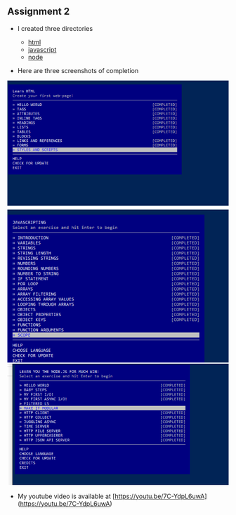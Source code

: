 ## Assignment 2

* I created three directories
  * [html](html)
  * [javascript](javascript)
  * [node](node)

* Here are three screenshots of completion
<img src="html/html.png" width="700">
<img src="javascript/Javascripting.png" width="700">
<img src="node/node.png" width="700">

* My youtube video is available at [https://youtu.be/7C-YdpL6uwA] (https://youtu.be/7C-YdpL6uwA)



